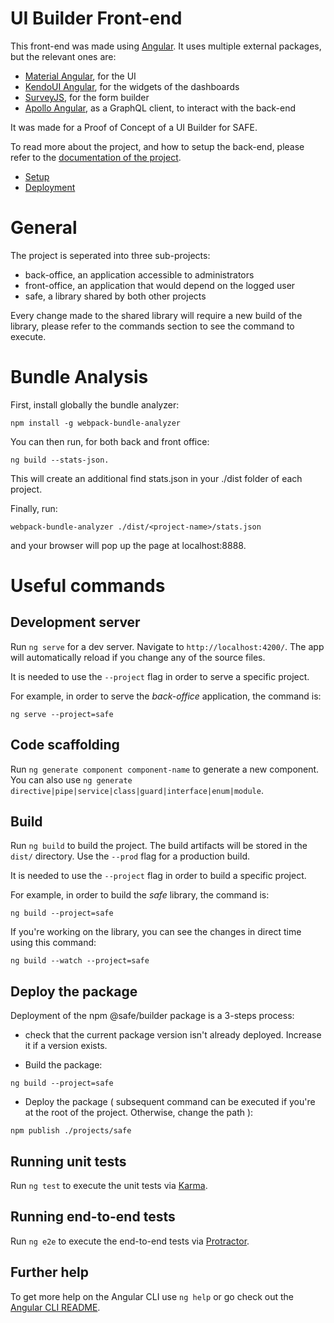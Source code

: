 UI Builder Front-end
=======

This front-end was made using [Angular](https://angular.io/). It uses multiple external packages, but the relevant ones are:

*   [Material Angular](https://material.angular.io/), for the UI
*   [KendoUI Angular](https://www.telerik.com/kendo-angular-ui), for the widgets of the dashboards
*   [SurveyJS](https://surveyjs.io/), for the form builder
*   [Apollo Angular](https://www.apollographql.com/docs/angular/), as a GraphQL client, to interact with the back-end

It was made for a Proof of Concept of a UI Builder for SAFE.

To read more about the project, and how to setup the back-end, please refer to the [documentation of the project](https://gitlab.com/who-ems/ui-doc).

*   [Setup](https://gitlab.com/who-ems/ui-doc#how-to-setup)
*   [Deployment](https://gitlab.com/who-ems/ui-doc#how-to-deploy)

# General

The project is seperated into three sub-projects:
- back-office, an application accessible to administrators
- front-office, an application that would depend on the logged user
- safe, a library shared by both other projects

Every change made to the shared library will require a new build of the library, please refer to the commands section to see the command to execute.

# Bundle Analysis

First, install globally the bundle analyzer:
```
npm install -g webpack-bundle-analyzer
````

You can then run, for both back and front office:
```
ng build --stats-json.
```
This will create an additional find stats.json in your ./dist folder of each project.


Finally, run:
```
webpack-bundle-analyzer ./dist/<project-name>/stats.json
```
and your browser will pop up the page at localhost:8888.

# Useful commands

## Development server

Run `ng serve` for a dev server. Navigate to `http://localhost:4200/`. The app will automatically reload if you change any of the source files.

It is needed to use the `--project` flag in order to serve a specific project.

For example, in order to serve the *back-office* application, the command is:
```
ng serve --project=safe
```

## Code scaffolding

Run `ng generate component component-name` to generate a new component. You can also use `ng generate directive|pipe|service|class|guard|interface|enum|module`.

## Build

Run `ng build` to build the project. The build artifacts will be stored in the `dist/` directory. Use the `--prod` flag for a production build.

It is needed to use the `--project` flag in order to build a specific project.

For example, in order to build the *safe* library, the command is:
```
ng build --project=safe
```

If you're working on the library, you can see the changes in direct time using this command:
```
ng build --watch --project=safe
```

## Deploy the package

Deployment of the npm @safe/builder package is a 3-steps process:

- check that the current package version isn't already deployed. Increase it if a version exists.

- Build the package:
```
ng build --project=safe
```

- Deploy the package ( subsequent command can be executed if you're at the root of the project. Otherwise, change the path ):
```
npm publish ./projects/safe
```

## Running unit tests

Run `ng test` to execute the unit tests via [Karma](https://karma-runner.github.io).

## Running end-to-end tests

Run `ng e2e` to execute the end-to-end tests via [Protractor](http://www.protractortest.org/).

## Further help

To get more help on the Angular CLI use `ng help` or go check out the [Angular CLI README](https://github.com/angular/angular-cli/blob/master/README.md).

